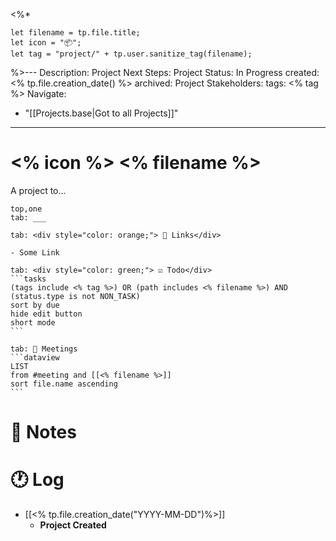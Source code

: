 <%* 

	let filename = tp.file.title;
	let icon = "📦";
	let tag = "project/" + tp.user.sanitize_tag(filename);

%>---
Description: 
Project Next Steps:
Project Status: In Progress
created: <% tp.file.creation_date() %>
archived:
Project Stakeholders:
tags: <% tag %>
Navigate:
  - "[[Projects.base|Got to all Projects]]"
---

# <% icon %> <% filename %>  

A project to...

````tabs
top,one
tab: ___

tab: <div style="color: orange;"> 🔗 Links</div>

- Some Link

tab: <div style="color: green;"> ☑ Todo</div>
```tasks
(tags include <% tag %>) OR (path includes <% filename %>) AND (status.type is not NON_TASK)
sort by due
hide edit button
short mode
```

tab: 📆 Meetings
```dataview
LIST
from #meeting and [[<% filename %>]]
sort file.name ascending
```
````

# 📓 Notes

# 🕐 Log

- [[<% tp.file.creation_date("YYYY-MM-DD")%>]]
	- **Project Created**
